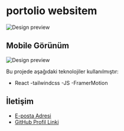 # portolio websitem

![Design preview](./design/design1.png)

## Mobile Görünüm

![Design preview](./design/design2.png)

Bu projede aşağıdaki teknolojiler kullanılmıştır:

- React
  -tailwindcss
  -JS
  -FramerMotion

## İletişim

- [E-posta Adresi](efekanheper@icloud.com)
- [GitHub Profil Linki](https://github.com/efekanheper)
